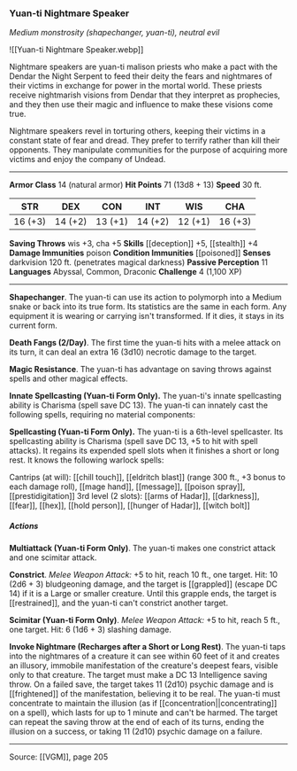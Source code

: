 ### Yuan-ti Nightmare Speaker
_Medium monstrosity (shapechanger, yuan-ti), neutral evil_

![[Yuan-ti Nightmare Speaker.webp]]

Nightmare speakers are yuan-ti malison priests who make a pact with the Dendar the Night Serpent to feed their deity the fears and nightmares of their victims in exchange for power in the mortal world. These priests receive nightmarish visions from Dendar that they interpret as prophecies, and they then use their magic and influence to make these visions come true.

Nightmare speakers revel in torturing others, keeping their victims in a constant state of fear and dread. They prefer to terrify rather than kill their opponents. They manipulate communities for the purpose of acquiring more victims and enjoy the company of Undead.



---

**Armor Class** 14 (natural armor)
**Hit Points** 71 (13d8 + 13)
**Speed** 30 ft.

| STR     | DEX     | CON     | INT     | WIS     | CHA     |
|---------|---------|---------|---------|---------|---------|
| 16 (+3) | 14 (+2) | 13 (+1) | 14 (+2) | 12 (+1) | 16 (+3) |

**Saving Throws** wis +3, cha +5
**Skills** [[deception]] +5, [[stealth]] +4
**Damage Immunities** poison
**Condition Immunities** [[poisoned]]
**Senses** darkvision 120 ft. (penetrates magical darkness)
**Passive Perception** 11
**Languages** Abyssal, Common, Draconic
**Challenge** 4 (1,100 XP)

---

**Shapechanger**. The yuan-ti can use its action to polymorph into a Medium snake or back into its true form. Its statistics are the same in each form. Any equipment it is wearing or carrying isn't transformed. If it dies, it stays in its current form.

**Death Fangs (2/Day)**. The first time the yuan-ti hits with a melee attack on its turn, it can deal an extra 16 (3d10) necrotic damage to the target.

**Magic Resistance**. The yuan-ti has advantage on saving throws against spells and other magical effects.

**Innate Spellcasting (Yuan-ti Form Only).** The yuan-ti's innate spellcasting ability is Charisma (spell save DC 13). The yuan-ti can innately cast the following spells, requiring no material components:

**Spellcasting (Yuan-ti Form Only).** The yuan-ti is a 6th-level spellcaster. Its spellcasting ability is Charisma (spell save DC 13, +5 to hit with spell attacks). It regains its expended spell slots when it finishes a short or long rest. It knows the following warlock spells:

Cantrips (at will): [[chill touch]], [[eldritch blast]] (range 300 ft., +3 bonus to each damage roll), [[mage hand]], [[message]], [[poison spray]], [[prestidigitation]]
3rd level (2 slots): [[arms of Hadar]], [[darkness]], [[fear]], [[hex]], [[hold person]], [[hunger of Hadar]], [[witch bolt]]

##### Actions
**Multiattack (Yuan-ti Form Only)**. The yuan-ti makes one constrict attack and one scimitar attack.

**Constrict**. _Melee Weapon Attack:_ +5 to hit, reach 10 ft., one target. Hit: 10 (2d6 + 3) bludgeoning damage, and the target is [[grappled]] (escape DC 14) if it is a Large or smaller creature. Until this grapple ends, the target is [[restrained]], and the yuan-ti can't constrict another target.

**Scimitar (Yuan-ti Form Only)**. _Melee Weapon Attack:_ +5 to hit, reach 5 ft., one target. Hit: 6 (1d6 + 3) slashing damage.

**Invoke Nightmare (Recharges after a Short or Long Rest)**. The yuan-ti taps into the nightmares of a creature it can see within 60 feet of it and creates an illusory, immobile manifestation of the creature's deepest fears, visible only to that creature. The target must make a DC 13 Intelligence saving throw. On a failed save, the target takes 11 (2d10) psychic damage and is [[frightened]] of the manifestation, believing it to be real. The yuan-ti must concentrate to maintain the illusion (as if [[concentration||concentrating]] on a spell), which lasts for up to 1 minute and can't be harmed. The target can repeat the saving throw at the end of each of its turns, ending the illusion on a success, or taking 11 (2d10) psychic damage on a failure.


---

Source: [[VGM]], page 205